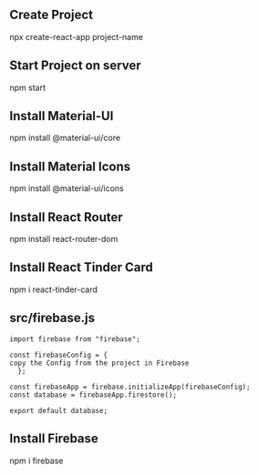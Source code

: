 ## Create Project
npx create-react-app project-name

## Start Project on server
npm start

## Install Material-UI
npm install  @material-ui/core

## Install Material Icons
npm install @material-ui/icons

## Install React Router
npm install react-router-dom

## Install React Tinder Card
npm i react-tinder-card

## src/firebase.js
```
import firebase from "firebase";

const firebaseConfig = {
copy the Config from the project in Firebase
  };

const firebaseApp = firebase.initializeApp(firebaseConfig);
const database = firebaseApp.firestore();

export default database;
```
## Install Firebase
npm i firebase 